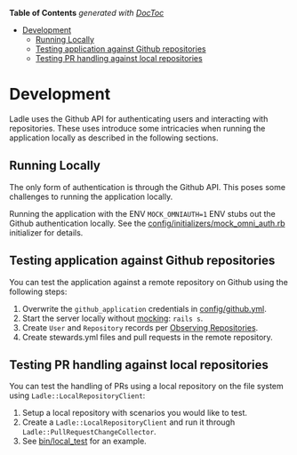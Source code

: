 <!-- START doctoc generated TOC please keep comment here to allow auto update -->
<!-- DON'T EDIT THIS SECTION, INSTEAD RE-RUN doctoc TO UPDATE -->
**Table of Contents**  *generated with [DocToc](https://github.com/thlorenz/doctoc)*

- [Development](#development)
  - [Running Locally](#running-locally)
  - [Testing application against Github repositories](#testing-application-against-github-repositories)
  - [Testing PR handling against local repositories](#testing-pr-handling-against-local-repositories)

<!-- END doctoc generated TOC please keep comment here to allow auto update -->

# Development

Ladle uses the Github API for authenticating users and interacting with repositories. These uses introduce some intricacies when running the application locally as described in the following sections.

## Running Locally

The only form of authentication is through the Github API. This poses some challenges to running the application locally.

Running the application with the ENV `MOCK_OMNIAUTH=1` ENV stubs out the Github authentication locally. See the [config/initializers/mock_omni_auth.rb](config/initializers/mock_omni_auth.rb) initializer for details.

## Testing application against Github repositories

You can test the application against a remote repository on Github using the following steps:

1. Overwrite the `github_application` credentials in [config/github.yml](config/github.yml).
2. Start the server locally without [mocking](#running-locally): `rails s`.
3. Create `User` and `Repository` records per [Observing Repositories](/README.md#observing-repositories).
4. Create stewards.yml files and pull requests in the remote repository.

## Testing PR handling against local repositories

You can test the handling of PRs using a local repository on the file system using `Ladle::LocalRepositoryClient`:

1. Setup a local repository with scenarios you would like to test.
2. Create a `Ladle::LocalRepositoryClient` and run it through `Ladle::PullRequestChangeCollector`.
3. See [bin/local_test](bin/local_test) for an example.
